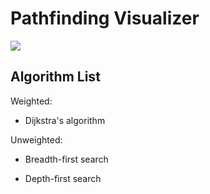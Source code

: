 # Pathfinding Visualizer


<img src="./images/visualizing.gif">


## Algorithm List

Weighted:

- Dijkstra's algorithm

Unweighted:

- Breadth-first search

- Depth-first search

